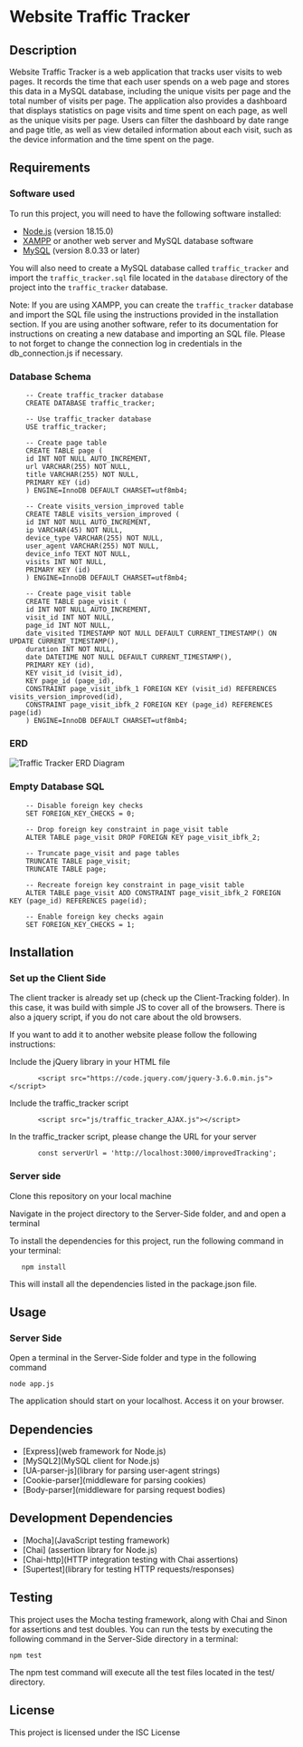 # Website Traffic Tracker

## Description

Website Traffic Tracker is a web application that tracks user visits to web pages. It records the time that each user spends on a web page and stores this data in a MySQL database, including the unique visits per page and the total number of visits per page. The application also provides a dashboard that displays statistics on page visits and time spent on each page, as well as the unique visits per page. Users can filter the dashboard by date range and page title, as well as view detailed information about each visit, such as the device information and the time spent on the page.

## Requirements

### Software used

To run this project, you will need to have the following software installed:

- [Node.js](https://nodejs.org) (version 18.15.0)
- [XAMPP](https://www.apachefriends.org/index.html) or another web server and MySQL database software
- [MySQL](https://www.mysql.com/) (version 8.0.33 or later)

You will also need to create a MySQL database called `traffic_tracker` and import the `traffic_tracker.sql` file located in the `database` directory of the project into the `traffic_tracker` database.

Note: If you are using XAMPP, you can create the `traffic_tracker` database and import the SQL file using the instructions provided in the installation section. If you are using another software, refer to its documentation for instructions on creating a new database and importing an SQL file. Please to not forget to change the connection log in credentials in the db_connection.js if necessary. 

### Database Schema

        -- Create traffic_tracker database
        CREATE DATABASE traffic_tracker;

        -- Use traffic_tracker database
        USE traffic_tracker;

        -- Create page table
        CREATE TABLE page (
        id INT NOT NULL AUTO_INCREMENT,
        url VARCHAR(255) NOT NULL,
        title VARCHAR(255) NOT NULL,
        PRIMARY KEY (id)
        ) ENGINE=InnoDB DEFAULT CHARSET=utf8mb4;

        -- Create visits_version_improved table
        CREATE TABLE visits_version_improved (
        id INT NOT NULL AUTO_INCREMENT,
        ip VARCHAR(45) NOT NULL,
        device_type VARCHAR(255) NOT NULL,
        user_agent VARCHAR(255) NOT NULL,
        device_info TEXT NOT NULL,
        visits INT NOT NULL,
        PRIMARY KEY (id)
        ) ENGINE=InnoDB DEFAULT CHARSET=utf8mb4;

        -- Create page_visit table
        CREATE TABLE page_visit (
        id INT NOT NULL AUTO_INCREMENT,
        visit_id INT NOT NULL,
        page_id INT NOT NULL,
        date_visited TIMESTAMP NOT NULL DEFAULT CURRENT_TIMESTAMP() ON UPDATE CURRENT_TIMESTAMP(),
        duration INT NOT NULL,
        date DATETIME NOT NULL DEFAULT CURRENT_TIMESTAMP(),
        PRIMARY KEY (id),
        KEY visit_id (visit_id),
        KEY page_id (page_id),
        CONSTRAINT page_visit_ibfk_1 FOREIGN KEY (visit_id) REFERENCES visits_version_improved(id),
        CONSTRAINT page_visit_ibfk_2 FOREIGN KEY (page_id) REFERENCES page(id)
        ) ENGINE=InnoDB DEFAULT CHARSET=utf8mb4;


### ERD

![Traffic Tracker ERD Diagram](./ERD/traffic_tracker_ERD.png)

### Empty Database SQL

        -- Disable foreign key checks
        SET FOREIGN_KEY_CHECKS = 0;

        -- Drop foreign key constraint in page_visit table
        ALTER TABLE page_visit DROP FOREIGN KEY page_visit_ibfk_2;

        -- Truncate page_visit and page tables
        TRUNCATE TABLE page_visit;
        TRUNCATE TABLE page;

        -- Recreate foreign key constraint in page_visit table
        ALTER TABLE page_visit ADD CONSTRAINT page_visit_ibfk_2 FOREIGN KEY (page_id) REFERENCES page(id);

        -- Enable foreign key checks again
        SET FOREIGN_KEY_CHECKS = 1;


## Installation

### Set up the Client Side
The client tracker is already set up (check up the Client-Tracking folder). In this case, it was build with simple JS to cover all of the browsers. There is also a jquery script, if you do not care about the old browsers.

If you want to add it to another website please follow the following instructions: 

Include the jQuery library in your HTML file

           <script src="https://code.jquery.com/jquery-3.6.0.min.js"></script>

Include the traffic_tracker script

           <script src="js/traffic_tracker_AJAX.js"></script>

In the traffic_tracker script, please change the URL for your server

           const serverUrl = 'http://localhost:3000/improvedTracking';

### Server side 

Clone this repository on your local machine

Navigate in the project directory to the Server-Side folder, and and open a terminal

 To install the dependencies for this project, run the following command in your terminal:

       npm install

This will install all the dependencies listed in the package.json file.

## Usage

### Server Side
Open a terminal in the Server-Side folder and type in the following command 

    node app.js

The application should start on your localhost.
Access it on your browser. 

## Dependencies

- [Express](web framework for Node.js)
- [MySQL2](MySQL client for Node.js)
- [UA-parser-js](library for parsing user-agent strings)
- [Cookie-parser](middleware for parsing cookies)
- [Body-parser](middleware for parsing request bodies)

## Development Dependencies

- [Mocha](JavaScript testing framework)
- [Chai] (assertion library for Node.js)
- [Chai-http](HTTP integration testing with Chai assertions)
- [Supertest](library for testing HTTP requests/responses)


## Testing 
This project uses the Mocha testing framework, along with Chai and Sinon for assertions and test doubles. You can run the tests by executing the following command in the Server-Side directory in a terminal:

    npm test

The npm test command will execute all the test files located in the test/ directory.
## License

This project is licensed under the ISC License